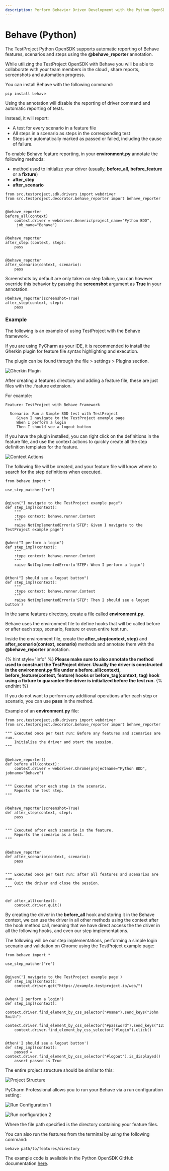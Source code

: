 ```yaml
---
description: Perform Behavior Driven Development with the Python OpenSDK.
---
```


# Behave \(Python\)

The TestProject Python OpenSDK supports automatic reporting of Behave features, scenarios and steps using the **@behave\_reporter** annotation.

While utilizing the TestProject OpenSDK with Behave you will be able to collaborate with your team members in the cloud , share reports, screenshots and automation progress.

You can install Behave with the following command:

`pip install behave`

Using the annotation will disable the reporting of driver command and automatic reporting of tests.

Instead, it will report:

* A test for every scenario in a feature file
* All steps in a scenario as steps in the corresponding test
* Steps are automatically marked as passed or failed, including the cause of failure.

To enable Behave feature reporting, in your **environment.py** annotate the following methods:

* method used to initialize your driver \(usually, **before\_all**, **before\_feature** or a **fixture**\)
* **after\_step**
* **after\_scenario**

```text
from src.testproject.sdk.drivers import webdriver
from src.testproject.decorator.behave_reporter import behave_reporter


@behave_reporter
before_all(context)
    context.driver = webdriver.Generic(project_name="Python BDD",
     job_name="Behave")


@behave_reporter
after_step:(context, step):
    pass
    

@behave_reporter
after_scenario(context, scenario):
    pass
```

Screenshots by default are only taken on step failure, you can however override this behavior by passing the **screenshot** argument as **True** in your annotation.

```text
@behave_reporter(screenshot=True)
after_step(context, step):
    pass
```

### Example

The following is an example of using TestProject with the Behave framework.

If you are using PyCharm as your IDE, it is recommended to install the Gherkin plugin for feature file syntax highlighting and execution.

The plugin can be found through the file &gt; settings &gt; Plugins section.

![Gherkin Plugin](../../.gitbook/assets/image%20%28281%29.png)

After creating a features directory and adding a feature file, these are just files with the .feature extension.

For example:

```text
Feature: TestProject with Behave Framework

  Scenario: Run a Simple BDD test with TestProject
     Given I navigate to the TestProject example page
     When I perform a login
     Then I should see a logout button
```

If you have the plugin installed, you can right click on the definitions in the feature file, and use the context actions to quickly create all the step definition templates for the feature.

![Context Actions](../../.gitbook/assets/image%20%28278%29.png)

The following file will be created, and your feature file will know where to search for the step definitions when executed.

```text
from behave import *

use_step_matcher("re")


@given("I navigate to the TestProject example page")
def step_impl(context):
    """
    :type context: behave.runner.Context
    """
    raise NotImplementedError(u'STEP: Given I navigate to the TestProject example page')


@when("I perform a login")
def step_impl(context):
    """
    :type context: behave.runner.Context
    """
    raise NotImplementedError(u'STEP: When I perform a login')


@then("I should see a logout button")
def step_impl(context):
    """
    :type context: behave.runner.Context
    """
    raise NotImplementedError(u'STEP: Then I should see a logout button')
```

In the same features directory, create a file called **environment.py.** 

Behave uses the environment file to define hooks that will be called before or after each step, scenario, feature or even entire test run.

Inside the environment file, create the **after\_step\(context, step\)** and **after\_scenario\(context, scenario\)** methods and annotate them with the **@behave\_reporter** annotation.

{% hint style="info" %}
**Please make sure to also annotate the method used to construct the TestProject driver. Usually the driver is constructed in the environment.py file under a before\_all\(context\), before\_feature\(context, feature\) hooks or before\_tag\(context,**  **tag\) hook using a fixture to guarantee the driver is initialized before the test run.**
{% endhint %}

If you do not want to perform any additional operations after each step or scenario, you can use **pass** in the method.

Example of an **environment.py** file:

```text
from src.testproject.sdk.drivers import webdriver
from src.testproject.decorator.behave_reporter import behave_reporter

""" Executed once per test run: Before any features and scenarios are run.
    Initialize the driver and start the session.
"""


@behave_reporter()
def before_all(context):
    context.driver = webdriver.Chrome(projectname="Python BDD", jobname="Behave")


""" Executed after each step in the scenario.
    Reports the test step.
"""


@behave_reporter(screenshot=True)
def after_step(context, step):
    pass


""" Executed after each scenario in the feature.
    Reports the scenario as a test.
"""


@behave_reporter
def after_scenario(context, scenario):
    pass


""" Executed once per test run: after all features and scenarios are run.
    Quit the driver and close the session.
"""


def after_all(context):
    context.driver.quit()
```

By creating the driver in the **before\_all** hook and storing it in the Behave context, we can use the driver in all other methods using the context after the hook method call, meaning that we have direct access the the driver in all the following hooks, and even our step implementations.

The following will be our step implementations, performing a simple login scenario and validation on Chrome using the TestProject example page:

```text
from behave import *

use_step_matcher("re")


@given('I navigate to the TestProject example page')
def step_impl(context):
    context.driver.get("https://example.testproject.io/web/")


@when('I perform a login')
def step_impl(context):
    context.driver.find_element_by_css_selector("#name").send_keys("John Smith")
    context.driver.find_element_by_css_selector("#password").send_keys("12345")
    context.driver.find_element_by_css_selector("#login").click()


@then('I should see a logout button')
def step_impl(context):
    passed = context.driver.find_element_by_css_selector("#logout").is_displayed()
    assert passed is True
```

The entire project structure should be similar to this:

![Project Structure](../../.gitbook/assets/image%20%28276%29.png)

PyCharm Professional allows you to run your Behave via a run configuration setting:

![Run Configuration 1](../../.gitbook/assets/image%20%28269%29.png)

![Run configuration 2](../../.gitbook/assets/image%20%28272%29.png)

Where the file path specified is the directory containing your feature files.

You can also run the features from the terminal by using the following command:

`behave path/to/features/directory`

The example code is available in the Python OpenSDK GitHub documentation [here](https://github.com/testproject-io/python-sdk/tree/master/tests/examples/frameworks/behave/features).

